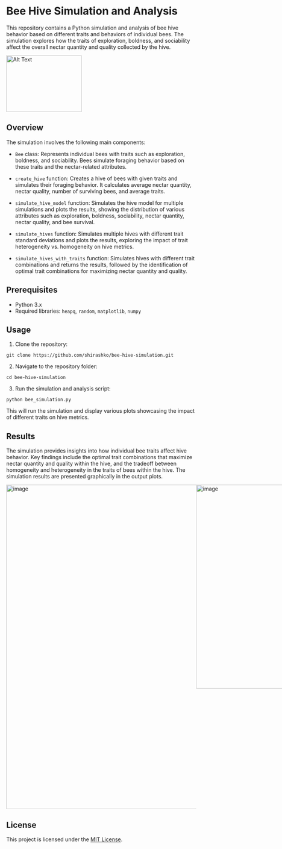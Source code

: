 # Bee Hive Simulation and Analysis

This repository contains a Python simulation and analysis of bee hive behavior based on different traits and behaviors of individual bees. The simulation explores how the traits of exploration, boldness, and sociability affect the overall nectar quantity and quality collected by the hive.

<img src="https://img.freepik.com/free-vector/cute-bee-flying-cartoon-vector-icon-illustration-animal-nature-icon-concept-isolated-premium-vector_138676-6016.jpg" alt="Alt Text" width="200px" height="150px">


## Overview

The simulation involves the following main components:

- `Bee` class: Represents individual bees with traits such as exploration, boldness, and sociability. Bees simulate foraging behavior based on these traits and the nectar-related attributes.

- `create_hive` function: Creates a hive of bees with given traits and simulates their foraging behavior. It calculates average nectar quantity, nectar quality, number of surviving bees, and average traits.

- `simulate_hive_model` function: Simulates the hive model for multiple simulations and plots the results, showing the distribution of various attributes such as exploration, boldness, sociability, nectar quantity, nectar quality, and bee survival.

- `simulate_hives` function: Simulates multiple hives with different trait standard deviations and plots the results, exploring the impact of trait heterogeneity vs. homogeneity on hive metrics.

- `simulate_hives_with_traits` function: Simulates hives with different trait combinations and returns the results, followed by the identification of optimal trait combinations for maximizing nectar quantity and quality.

## Prerequisites

- Python 3.x
- Required libraries: `heapq`, `random`, `matplotlib`, `numpy`

## Usage

1. Clone the repository:

```
git clone https://github.com/shirashko/bee-hive-simulation.git
```

2. Navigate to the repository folder:

```
cd bee-hive-simulation
```

3. Run the simulation and analysis script:

```
python bee_simulation.py
```

This will run the simulation and display various plots showcasing the impact of different traits on hive metrics.

## Results

The simulation provides insights into how individual bee traits affect hive behavior. Key findings include the optimal trait combinations that maximize nectar quantity and quality within the hive, and the tradeoff between homogeneity and heterogeneity in the traits of bees within the hive. The simulation results are presented graphically in the output plots.

<div style="display: flex; justify-content: space-between;">
    <img width="861" alt="image" src="https://github.com/shirashko/cognitionAndComputationInAnimals/assets/130151997/9a3faf30-d4ef-4c37-a70f-cf71d2ccfb63">
    <img width="541" alt="image" src="https://github.com/shirashko/cognitionAndComputationInAnimals/assets/130151997/026ae671-a585-44e8-b0e0-d66b481ed250">
</div>




## License

This project is licensed under the [MIT License](LICENSE).
